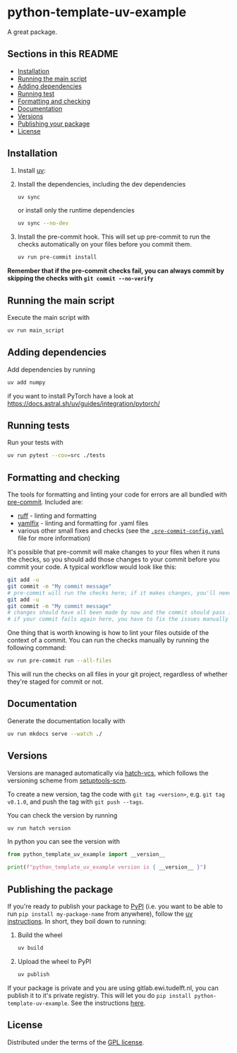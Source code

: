 # python-template-uv-example

A great package.

## Sections in this README

- [Installation](#installation)
- [Running the main script](#running-the-main-script)
- [Adding dependencies](#adding-dependencies)
- [Running test](#running-tests)
- [Formatting and checking](#formatting-and-checking)
- [Documentation](#documentation)
- [Versions](#versions)
- [Publishing your package](#publishing-the-package)
- [License](#license)

## Installation


1. Install [uv](https://docs.astral.sh/uv/):

2. Install the dependencies, including the dev dependencies

    ```bash
    uv sync
    ```
    or install only the runtime dependencies

    ```bash
    uv sync --no-dev
    ```

3. Install the pre-commit hook.
This will set up pre-commit to run the checks automatically on your files before you commit them.

    ```bash
    uv run pre-commit install
    ```

  **Remember that if the pre-commit checks fail, you can always commit by skipping the checks with `git commit --no-verify`**

## Running the main script

Execute the main script with

```bash
uv run main_script
```

## Adding dependencies


Add dependencies by running
```bash
uv add numpy
```
if you want to install PyTorch have a look at https://docs.astral.sh/uv/guides/integration/pytorch/

## Running tests

Run your tests with

```bash
uv run pytest --cov=src ./tests
```

## Formatting and checking

The tools for formatting and linting your code for errors are all bundled with [pre-commit](https://pre-commit.com/). Included are:
- [ruff](https://astral.sh/ruff) - linting and formatting
- [yamlfix](https://github.com/lyz-code/yamlfix) - linting and formatting for .yaml files
- various other small fixes and checks (see the [`.pre-commit-config.yaml`](.pre-commit-config.yaml) file for more information)

It's possible that pre-commit will make changes to your files when it runs the checks, so you should add those changes to your commit before you commit your code. A typical workflow would look like this:

```bash
git add -u
git commit -m "My commit message"
# pre-commit will run the checks here; if it makes changes, you'll need to add them to your commit
git add -u
git commit -m "My commit message"
# changes should have all been made by now and the commit should pass if there are no other issues
# if your commit fails again here, you have to fix the issues manually (not everything can be fixed automatically).
```

One thing that is worth knowing is how to lint your files outside of the context of a commit. You can run the checks manually by running the following command:

```bash
uv run pre-commit run --all-files
```

This will run the checks on all files in your git project, regardless of whether they're staged for commit or not.

## Documentation

Generate the documentation locally with

```bash
uv run mkdocs serve --watch ./
```

## Versions

Versions are managed automatically via [hatch-vcs](https://github.com/ofek/hatch-vcs), which follows the versioning scheme from [setuptools-scm](https://setuptools-scm.readthedocs.io/en/latest/usage/#default-versioning-scheme).

To create a new version, tag the code with `git tag <version>`, e.g. `git tag v0.1.0`, and push the tag with `git push --tags`.

You can check the version by running

```bash
uv run hatch version
```

In python you can see the version with
```python
from python_template_uv_example import __version__

print(f"python_template_uv_example version is { __version__ }")
```

## Publishing the package


If you're ready to publish your package to [PyPI](https://pypi.org/) (i.e. you want to be able to run `pip install my-package-name` from anywhere), follow the [uv instructions](https://docs.astral.sh/uv/guides/publish/).
In short, they boil down to running:

1. Build the wheel

    ```bash
    uv build
    ```

2. Upload the wheel to PyPI

    ```bash
    uv publish
    ```

If your package is private and you are using gitlab.ewi.tudelft.nl, you can publish it to it's private registry.
This will let you do `pip install python-template-uv-example`.
See the instructions [here](https://gitlab.ewi.tudelft.nl/reit/python-package-template/-/blob/main/GITLAB-PYPI.md).

## License
Distributed under the terms of the [GPL license](LICENSE).
